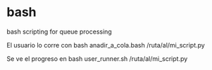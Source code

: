 # bash
bash scripting for queue processing

El usuario lo corre con
bash anadir_a_cola.bash /ruta/al/mi_script.py


Se ve el progreso en 
bash user_runner.sh /ruta/al/mi_script.py
